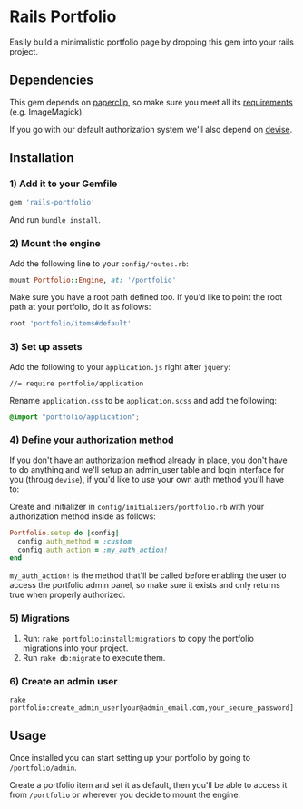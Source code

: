 # Rails Portfolio

Easily build a minimalistic portfolio page by dropping this gem into your rails project.

## Dependencies

This gem depends on [paperclip](https://github.com/thoughtbot/paperclip), so make sure you meet all its [requirements](https://github.com/thoughtbot/paperclip#requirements) (e.g. ImageMagick).

If you go with our default authorization system we'll also depend on [devise](https://github.com/plataformatec/devise).

## Installation

### 1) Add it to your Gemfile 

```ruby
gem 'rails-portfolio'
```

And run `bundle install`.

### 2) Mount the engine

Add the following line to your `config/routes.rb`:

```ruby
mount Portfolio::Engine, at: '/portfolio'
```

Make sure you have a root path defined too. If you'd like to point the root path at your portfolio, do it as follows:

```ruby
root 'portfolio/items#default'
```

### 3) Set up assets

Add the following to your `application.js` right after `jquery`:

```javascrip
//= require portfolio/application
```

Rename `application.css` to be `application.scss` and add the following:

```scss
@import "portfolio/application";
```

### 4) Define your authorization method
If you don't have an authorization method already in place, you don't have to do anything and we'll setup an admin_user table and login interface for you (throug `devise`), if you'd like to use your own auth method you'll have to:

Create and initializer in `config/initializers/portfolio.rb` with your authorization method inside as follows:

```ruby
Portfolio.setup do |config|
  config.auth_method = :custom
  config.auth_action = :my_auth_action!
end
```

`my_auth_action!` is the method that'll be called before enabling the user to access the portfolio admin panel, so make sure it exists and only returns true when properly authorized.

### 5) Migrations
1. Run: `rake portfolio:install:migrations` to copy the portfolio migrations into your project.
2. Run `rake db:migrate` to execute them.

### 6) Create an admin user

`rake portfolio:create_admin_user[your@admin_email.com,your_secure_password]`

## Usage

Once installed you can start setting up your portfolio by going to `/portfolio/admin`.

Create a portfolio item and set it as default, then you'll be able to access it from `/portfolio` or wherever you decide to mount the engine. 
